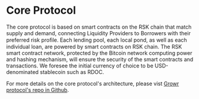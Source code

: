 # Core Protocol
The core protocol is based on smart contracts on the RSK chain that match supply and demand, connecting Liquidity Providers to Borrowers with their preferred risk proﬁle. Each lending pool, each local pond, as well as each individual loan, are powered by smart contracts on RSK chain. The RSK smart contract network, protected by the Bitcoin network computing power and hashing mechanism, will ensure the security of the smart contracts and transactions. We foresee the initial currency of choice to be USD-denominated stablecoin such as RDOC.

For more details on the core protocol's architecture, please vist [Growr protocol's repo in Github](https://github.com/growr-xyz/growr-core-protocol/wiki).
